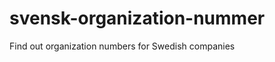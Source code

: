 svensk-organization-nummer
==========================

Find out organization numbers for Swedish companies
